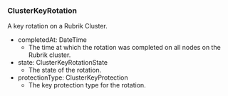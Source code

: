 ### ClusterKeyRotation
A key rotation on a Rubrik Cluster.

- completedAt: DateTime
  - The time at which the rotation was completed on all nodes on the Rubrik cluster.
- state: ClusterKeyRotationState
  - The state of the rotation.
- protectionType: ClusterKeyProtection
  - The key protection type for the rotation.
